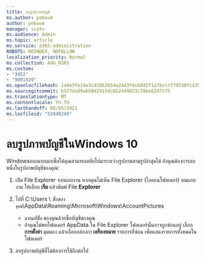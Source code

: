 ```yaml
---
title: ลบรูปภาพบัญชี
ms.author: pebaum
author: pebaum
manager: scotv
ms.audience: Admin
ms.topic: article
ms.service: o365-administration
ROBOTS: NOINDEX, NOFOLLOW
localization_priority: Normal
ms.collection: Adm_O365
ms.custom:
- "3452"
- "9001439"
ms.openlocfilehash: 1a9e3fe14e3cd2062b54a2443fdc6dd2f1a7bcccf79538fc439295ce43082149
ms.sourcegitcommit: b5f7da89a650d2915dc652449623c78be6247175
ms.translationtype: MT
ms.contentlocale: th-TH
ms.lasthandoff: 08/05/2021
ms.locfileid: "53948248"
---
```

# <a name="delete-an-account-picture-in-windows-10"></a>ลบรูปภาพบัญชีในWindows 10

Windowsออกแบบมาเพื่อให้คุณสามารถสลับไปมาระหว่างรูปภาพสามรูปล่าสุดได้ ถ้าคุณต้องการลบหนึ่งในรูปภาพบัญชีของคุณ:

1. เปิด File Explorer จากแถบงาน หากคุณไม่เห็น File Explorer (ไอคอนโฟลเดอร์) บนแถบงาน ให้เลือก **เริ่ม** แล้วพิมพ์ File **Explorer**

2. ไปที่ C:\Users \\ *ชื่อของคุณ*\AppData\Roaming\Microsoft\Windows\AccountPictures 
    - *แทนที่ชื่อ* ของคุณด้วยชื่อบัญชีของคุณ
    - ถ้าคุณไม่พบโฟลเดอร์ AppData ใน File Explorer โฟลเดอร์นั้นอาจถูกซ่อนอยู่ เลือก **การตั้งค่า** มุมมอง แล้วเลือกกล่องกา **เครื่องหมาย** รายการที่ซ่อน เพื่อแสดงรายการทั้งหมดในโฟลเดอร์

3. ลบรูปภาพบัญชีที่ไม่ต้องการใช้อีกต่อไป
 
 